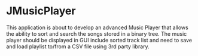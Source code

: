 # JMusicPlayer
This application is about to develop an advanced Music Player that allows the ability to sort and search the songs stored in a binary tree.
The music player should be displayed in GUI include sorted track list and need to save and load playlist to/from a CSV file using 3rd party library.


